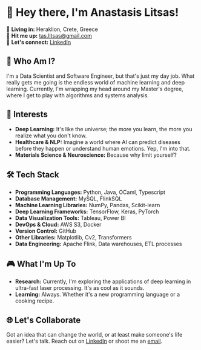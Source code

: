 # 👋 Hey there, I'm Anastasis Litsas!

📍 **Living in:** Heraklion, Crete, Greece  
📧 **Hit me up:** [tas.litsas@gmail.com](mailto:tas.litsas@gmail.com)  
🔗 **Let's connect:** [LinkedIn](https://www.linkedin.com/in/anastasislitsas/)  

## 🚀 Who Am I?

I'm a Data Scientist and Software Engineer, but that's just my day job. What really gets me going is the endless world of machine learning and deep learning. Currently, I'm wrapping my head around my Master's degree, where I get to play with algorithms and systems analysis.

## 🌌 Interests

- **Deep Learning:** It's like the universe; the more you learn, the more you realize what you don't know.
- **Healthcare & NLP:** Imagine a world where AI can predict diseases before they happen or understand human emotions. Yep, I'm into that.
- **Materials Science & Neuroscience:** Because why limit yourself?

## 🛠 Tech Stack

- **Programming Languages:** Python, Java, OCaml, Typescript
- **Database Management:** MySQL, FlinkSQL
- **Machine Learning Libraries:** NumPy, Pandas, Scikit-learn
- **Deep Learning Frameworks:** TensorFlow, Keras, PyTorch
- **Data Visualization Tools:** Tableau, Power BI
- **DevOps & Cloud:** AWS S3, Docker
- **Version Control:** GitHub
- **Other Libraries:** Matplotlib, Cv2, Transformers
- **Data Engineering:** Apache Flink, Data warehouses, ETL processes

## 🎮 What I'm Up To

- **Research:** Currently, I'm exploring the applications of deep learning in ultra-fast laser processing. It's as cool as it sounds.
- **Learning:** Always. Whether it's a new programming language or a cooking recipe.

## 🌐 Let's Collaborate

Got an idea that can change the world, or at least make someone's life easier? Let's talk. Reach out on [LinkedIn](https://www.linkedin.com/in/anastasislitsas/) or shoot me an [email](mailto:tas.litsas@gmail.com).
